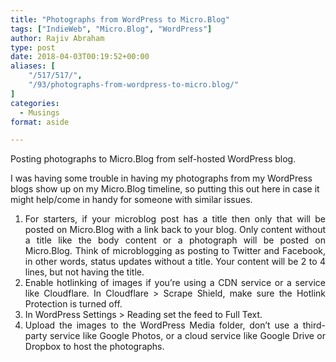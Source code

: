 ```yaml
---
title: "Photographs from WordPress to Micro.Blog"
tags: ["IndieWeb", "Micro.Blog", "WordPress"]
author: Rajiv Abraham
type: post
date: 2018-04-03T00:19:52+00:00
aliases: [
    "/517/517/",
    "/93/photographs-from-wordpress-to-micro.blog/"
]
categories:
  - Musings
format: aside

---
```

<p style="text-align: left;">
  Posting photographs to Micro.Blog from self-hosted WordPress blog.
</p>

<p style="text-align: left;">
  I was having some trouble in having my photographs from my WordPress blogs show up on my Micro.Blog timeline, so putting this out here in case it might help/come in handy for someone with similar issues.
</p>

<ol style="text-align: left;">
  <li style="text-align: justify;">
    For starters, if your microblog post has a title then only that will be posted on Micro.Blog with a link back to your blog. Only content without a title like the body content or a photograph will be posted on Micro.Blog. Think of microblogging as posting to Twitter and Facebook, in other words, status updates without a title. Your content will be 2 to 4 lines, but not having the title.
  </li>
  <li style="text-align: justify;">
    Enable hotlinking of images if you&#8217;re using a CDN service or a service like Cloudflare. In Cloudflare > Scrape Shield, make sure the Hotlink Protection is turned off.
  </li>
  <li style="text-align: justify;">
    In WordPress Settings > Reading set the feed to Full Text.
  </li>
  <li style="text-align: justify;">
    Upload the images to the WordPress Media folder, don&#8217;t use a third-party service like Google Photos, or a cloud service like Google Drive or Dropbox to host the photographs.
  </li>
</ol>